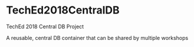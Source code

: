 # TechEd2018CentralDB
TechEd 2018 Central DB Project

A reusable, central DB container that can be shared by multiple workshops 